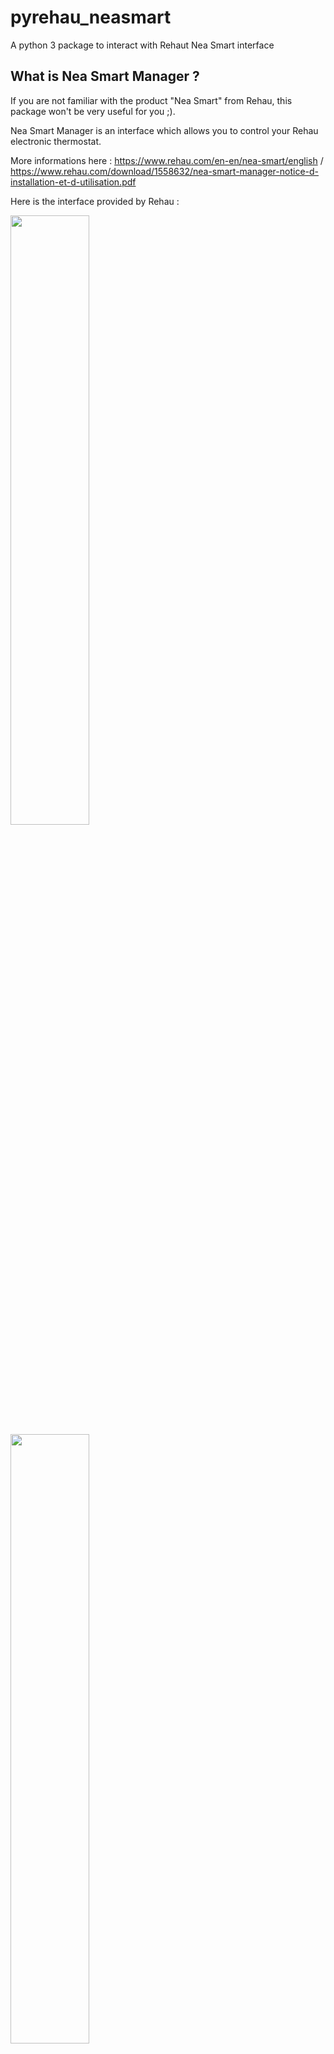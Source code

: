 # pyrehau_neasmart

A python 3 package to interact with Rehaut Nea Smart interface

## What is Nea Smart Manager ?

If you are not familiar with the product "Nea Smart" from Rehau, this package won't be very useful for you ;).

Nea Smart Manager is an interface which allows you to control your Rehau electronic thermostat.

More informations here : https://www.rehau.com/en-en/nea-smart/english / https://www.rehau.com/download/1558632/nea-smart-manager-notice-d-installation-et-d-utilisation.pdf

Here is the interface provided by Rehau :

<img src="misc/images/neasmart_1.png" width="50%" />

<img src="misc/images/neasmart_2.png" width="50%" />

The problem : Nea Smart doesn't expose any public API. We need to play with the Nea Smart interface. If you check your web console, you'll see this : http://neasmart_ip/data/cyclic.xml. It's an XML file with all the information you need. If you want to do some changes, you can post an XML form to /data/changes.xml, with no authentication.

Basically, this python package is a wrapper for this weird API.

## Installation

`pip install pyrehau_neasmart`

## Changelog

See CHANGELOG.md

## To Do / Done :

- [x] Wrapper for xml documents
- [x] Get HEAT AREAS
- [ ] Get IODEVICES
- [ ] Get heatareas's schedules
- [ ] Modify (POST) some informations (modify the heat area's wanted temperature)
- [ ] Logs ?
- [ ] Feel free to submit an issue ;).

## Usage

Set the right IP address, and nothig more.

By default, properties will be refreshed by querying NeaSmart only if last refresh was more than 1 second ago. Pass "auto_update=False"  to disable that behavior (in which case you'll need to call update_status() yourself).

```
from pyrehau_neasmart import RehauNeaSmart

rh = RehauNeaSmart('192.168.1.18')
# rh = RehauNeaSmart('192.168.1.18', auto_update=False)
```

### List of heatareas

```
>>> rh.heatareas()
[<pyrehau_neasmart.RehauNeaSmartHeatarea object at 0x7f634adf6860>, <pyrehau_neasmart.RehauNeaSmartHeatarea object at 0x7f634adf65f8>, <pyrehau_neasmart.RehauNeaSmartHeatarea object at 0x7f634adf6668>, <pyrehau_neasmart.RehauNeaSmartHeatarea object at 0x7f634adf66a0>, <pyrehau_neasmart.RehauNeaSmartHeatarea object at 0x7f634adf6630>]

# See below for RehauNeaSmartHeatarea object
```

### Select a heatarea and get informations

```
>>> my_heatarea = rh.heatareas()[0]

>>> my_heatarea.status
{ 'heatarea_mode': '2',
  'heatarea_name': 'ChBlanche',
  'heatarea_state': '0',
  'islocked': '0',
  'party': '0',
  'party_remainingtime': '0',
  'presence': '0',
  'program_source': '0',
  'program_week': '1',
  'program_weekend': '1',
  't_actual': '22.0',
  't_actual_ext': '22.0',
  't_target': '18.0',
  't_target_base': '18.0'}
```

Every property you'll get in status in directly callable :

```
>>> my_heatarea.t_actual
'23.4'
>>> my_heatarea.program_week
'2'
```

### Change parameter from heatarea

```
>>> ha.set_t_target(18)
```
